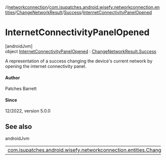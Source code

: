 //[networkconnection](../../../../../index.md)/[com.isupatches.android.wisefy.networkconnection.entities](../../../index.md)/[ChangeNetworkResult](../../index.md)/[Success](../index.md)/[InternetConnectivityPanelOpened](index.md)

# InternetConnectivityPanelOpened

[androidJvm]\
object [InternetConnectivityPanelOpened](index.md) : [ChangeNetworkResult.Success](../index.md)

A representation of a success changing the device's current network by opening the internet connectivity panel.

#### Author

Patches Barrett

#### Since

12/2022, version 5.0.0

## See also

androidJvm

| | |
|---|---|
| [com.isupatches.android.wisefy.networkconnection.entities.ChangeNetworkResult.Success](../index.md) |  |
